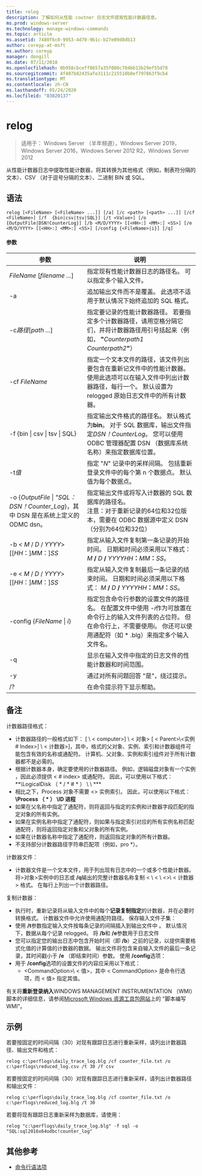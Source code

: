 ```yaml
---
title: relog
description: 了解如何从性能 coutner 日志文件提取性能计数器信息。
ms.prod: windows-server
ms.technology: manage-windows-commands
ms.topic: article
ms.assetid: 7480f6c0-9953-4d70-9b1c-b27e09d8db13
author: coreyp-at-msft
ms.author: coreyp
manager: dongill
ms.date: 07/11/2018
ms.openlocfilehash: 0b958cbceff8657a35f080c704bb13b29ef55d78
ms.sourcegitcommit: 4f407b82435afe3111c215510b0ef797863f9cb4
ms.translationtype: MT
ms.contentlocale: zh-CN
ms.lasthandoff: 05/24/2020
ms.locfileid: "83820137"
---
```

# <a name="relog"></a>relog

> 适用于： Windows Server （半年频道），Windows Server 2019，Windows Server 2016，Windows Server 2012 R2，Windows Server 2012

从性能计数器日志中提取性能计数器，将其转换为其他格式（例如，制表符分隔的文本）、CSV （对于逗号分隔的文本）、二进制 BIN 或 SQL。

## <a name="syntax"></a>语法
```
relog [<FileName> [<FileName> ...]] [/a] [/c <path> [<path> ...]] [/cf <FileName>] [/f  {bin|csv|tsv|SQL}] [/t <Value>] [/o {OutputFile|DSN!CounterLog}] [/b <M/D/YYYY> [[<HH>:] <MM>:] <SS>] [/e <M/D/YYYY> [[<HH>:] <MM>:] <SS>] [/config {<FileName>|i}] [/q]
```

#### <a name="parameters"></a>参数

|                                         参数                                          |                                                                                                                                                                  说明                                                                                                                                                                   |
|--------------------------------------------------------------------------------------------|------------------------------------------------------------------------------------------------------------------------------------------------------------------------------------------------------------------------------------------------------------------------------------------------------------------------------------------------|
|                                *FileName* [*filename ...*]                                 |                                                                                                                      指定现有性能计数器日志的路径名。 可以指定多个输入文件。                                                                                                                      |
|                                             -a                                             |                                                                                                          追加输出文件而不是覆盖。 此选项不适用于默认情况下始终追加的 SQL 格式。                                                                                                           |
|                                   -c*路径*[*path ...*]                                   |                                                       指定要记录的性能计数器路径。 若要指定多个计数器路径，请用空格分隔它们，并将计数器路径用引号括起来（例如， **"**<em>Counterpath1</em> <em>Counterpath2</em>**"**）                                                       |
|                                       -cf *FileName*                                       |                                            指定一个文本文件的路径，该文件列出要包含在重新记文件中的性能计数器。 使用此选项可以在输入文件中列出计数器路径，每行一个。 默认设置为 relogged 原始日志文件中的所有计数器。                                            |
|                                  -f {bin \| csv \| tsv \| SQL}                                  |                                       指定输出文件格式的路径名。 默认格式为**bin**。 对于 SQL 数据库，输出文件指定*DSN！CounterLog*。 您可以使用 ODBC 管理器配置 DSN （数据库系统名称）来指定数据库位置。                                        |
|                                         -t*值*                                         |                                                                                                           指定 "*N*" 记录中的采样间隔。 包括重新登录文件中的每个第 n 个数据点。 默认值为每个数据点。                                                                                                           |
| -o {*OutputFile* \| *"SQL： DSN！Counter_Log*}，其中 DSN 是在系统上定义的 ODMC dsn。 |                                                   指定输出文件或将写入计数器的 SQL 数据库的路径名。 <br>注意：对于重新记录的64位和32位版本，需要在 ODBC 数据源中定义 DSN （分别为64位和32位）                                                   |
|                          -b \< *M* / *D* / *YYYY*> [[*HH*：]*MM*：]*SS*                           |                                                                          指定从输入文件复制第一条记录的开始时间。 日期和时间必须采用以下格式： <em>M</em> **/** <em>D</em> **/** <em>YYYYHH</em>**：**<em>MM</em>**：**<em>SS</em>。                                                                          |
|                          -e \< *M* / *D* / *YYYY*> [[*HH*：]*MM*：]*SS*                           |                                                                           指定从输入文件复制最后一条记录的结束时间。 日期和时间必须采用以下格式： <em>M</em> **/** <em>D</em> **/** <em>YYYYHH</em>**：**<em>MM</em>**：**<em>SS</em>。                                                                            |
|                                -config {*FileName* \| *i*}                                 | 指定包含命令行参数的设置文件的路径名。 在配置文件中使用 *-i*作为可放置在命令行上的输入文件列表的占位符。 但在命令行上，不需要使用*i*。 你还可以使用通配符（如 \* .blg）来指定多个输入文件名。 |
|                                             -q                                             |                                                                                                                          显示在输入文件中指定的日志文件的性能计数器和时间范围。                                                                                                                           |
|                                             -y                                             |                                                                                                                                            通过对所有问题回答 "是"，绕过提示。                                                                                                                                             |
|                                             /?                                             |                                                                                                                                                      在命令提示符下显示帮助。                                                                                                                                                      |

## <a name="remarks"></a>备注
计数器路径格式：
- 计数器路径的一般格式如下： [ \\ \< computer>] \\ \< 对象> [ \< Parent>\\<实例 # Index>] \\ \< 计数器>]，其中，格式的父对象、实例、索引和计数器组件可能包含有效的名称或通配符。 计算机、父对象、实例和索引组件对于所有计数器都不是必需的。
- 根据计数器本身，确定要使用的计数器路径。 例如，逻辑磁盘对象有一个实例 <Index> ，因此必须提供 < # index> 或通配符。 因此，可以使用以下格式： **\LogicalDisk （ \* / \* # \* ） \\ \\ ***
- 相比之下，Process 对象不需要 \<> 实例索引。 因此，可以使用以下格式： **\Process （ \* ） \ID 进程**
- 如果在父名称中指定了通配符，则将返回与指定的实例和计数器字段匹配的指定对象的所有实例。
- 如果在实例名称中指定了通配符，则如果与指定索引对应的所有实例名称匹配通配符，则将返回指定对象和父对象的所有实例。
- 如果在计数器名称中指定了通配符，则返回指定对象的所有计数器。
- 不支持部分计数器路径字符串匹配项（例如，pro *）。

计数器文件：
-   计数器文件是一个文本文件，用于列出现有日志中的一个或多个性能计数器。 将>对象>实例中的日志或 **/q**输出的完整计数器名称复制 \< \\ \< \\ \<>\\ \< 计数器> 格式。 在每行上列出一个计数器路径。

复制计数器：
-   执行时，重新记录将从输入文件中的每个**记录复制指定**的计数器，并在必要时转换格式。 计数器文件中允许使用通配符路径。
保存输入文件子集：
-   使用 **/t**参数指定输入文件按每条记录的间隔插入到输出文件中 <n> 。 默认情况下，数据从每个记录 relogged。
将 **/b**和 **/e**参数用于日志文件
-   您可以指定您的输出日志中包含开始时间（即 **/b**）之前的记录，以提供需要格式化值的计算值的计数器的数据。 输出文件将包含来自输入文件的最后一条记录，其时间戳小于 **/e** （即结束时间）参数。
使用 **/config**选项：
-   用于 **/config**选项的设置文件的内容应采用以下格式：
    -   \<CommandOption>\\ \< 值>，其中 \< CommandOption> 是命令行选项，而 \< 值> 指定其值。

有关将**重新登录纳入**WINDOWS MANAGEMENT INSTRUMENTATION （WMI）脚本的详细信息，请参阅[Microsoft Windows 资源工具包网站](https://go.microsoft.com/fwlink/?LinkId=4665)上的 "脚本编写 WMI"。

## <a name="examples"></a>示例
若要按固定的时间间隔（30）对现有跟踪日志进行重新采样，请列出计数器路径、输出文件和格式：
```
relog c:\perflogs\daily_trace_log.blg /cf counter_file.txt /o c:\perflogs\reduced_log.csv /t 30 /f csv
```
若要按固定的时间间隔（30）对现有跟踪日志进行重新采样，请列出计数器路径和输出文件：
```
relog c:\perflogs\daily_trace_log.blg /cf counter_file.txt /o c:\perflogs\reduced_log.blg /t 30
```
若要将现有跟踪日志重新采样为数据库，请使用：
```
relog "c:\perflogs\daily_trace_log.blg" -f sql -o "SQL:sql2016x64odbc!counter_log"
```

## <a name="additional-references"></a>其他参考
- [命令行语法项](command-line-syntax-key.md)
